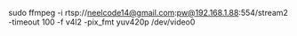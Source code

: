   sudo ffmpeg -i rtsp://neelcode14@gmail.com:pw@192.168.1.88:554/stream2 -timeout 100 -f v4l2 -pix_fmt yuv420p /dev/video0